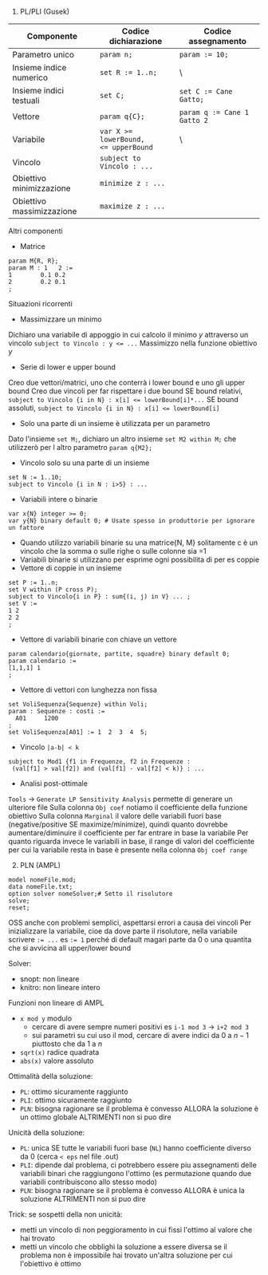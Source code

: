 1. PL/PLI (Gusek)

| Componente                | Codice dichiarazione                          | Codice assegnamento         |
| ------------------------- | --------------------------------------------- | --------------------------- |
| Parametro unico           | `param n;`                                    | `param := 10;`              |
| Insieme indice numerico   | `set R := 1..n;`                              | \                           |
| Insieme indici testuali   | `set C;`                                      | `set C := Cane Gatto;`      |
| Vettore                   | `param q{C};`                                 | `param q := Cane 1 Gatto 2` |
| Variabile                 | `var X >= lowerBound,`<br>`<= upperBound`<br> | \                           |
| Vincolo                   | `subject to Vincolo : ...`                    |                             |
| Obiettivo minimizzazione  | `minimize z : ...`                            |                             |
| Obiettivo massimizzazione | `maximize z : ...`                            |                             |

Altri componenti
- Matrice
```ampl
param M{R, R};
param M : 1   2 :=
1        0.1 0.2
2        0.2 0.1
;
```

Situazioni ricorrenti
- Massimizzare un minimo

Dichiaro una variabile di appoggio in cui calcolo il minimo $y$ attraverso un vincolo 
`subject to Vincolo : y <= ...`
Massimizzo nella funzione obiettivo $y$

- Serie di lower e upper bound

Creo due vettori/matrici, uno che conterrà i lower bound e uno gli upper bound
Creo due vincoli per far rispettare i due bound
SE bound relativi, `subject to Vincolo {i in N} : x[i] <= lowerBound[i]*...`
SE bound assoluti, `subject to Vincolo {i in N} : x[i] <= lowerBound[i]`

- Solo una parte di un insieme è utilizzata per un parametro

Dato l'insieme `set M;`, dichiaro un altro insieme `set M2 within M;` che utilizzerò per l altro parametro `param q{M2};`

- Vincolo solo su una parte di un insieme

```ampl
set N := 1..10;
subject to Vincolo {i in N : i>5} : ...
```

- Variabili intere o binarie

```ampl
var x{N} integer >= 0;
var y{N} binary default 0; # Usate spesso in produttorie per ignorare un fattore
```

- Quando utilizzo variabili binarie su una matrice{N, M} solitamente c è un vincolo che la somma o sulle righe o sulle colonne sia =1  
- Variabili binarie si utilizzano per esprime ogni possibilita di per es coppie
- Vettore di coppie in un insieme 

```ampl
set P := 1..n;
set V within (P cross P);
subject to Vincolo{i in P} : sum{(i, j) in V} ... ;
set V := 
1 2
2 2
;
```

- Vettore di variabili binarie con chiave un vettore

```
param calendario{giornate, partite, squadre} binary default 0;
param calendario :=
[1,1,1] 1
;
```

- Vettore di vettori con lunghezza non fissa

```ampl
set VoliSequenza{Sequenze} within Voli;
param : Sequenze : costi :=
  A01     1200
;
set VoliSequenza[A01] := 1  2  3  4  5;
```

- Vincolo `|a-b| < k`

```ampl
subject to Mod1 {f1 in Frequenze, f2 in Frequenze : 
 (val[f1] > val[f2]) and (val[f1] - val[f2] < k)} : ...
```

- Analisi post-ottimale

`Tools` -> `Generate LP Sensitivity Analysis` permette di generare un ulteriore file
Sulla colonna `Obj coef` notiamo il coefficiente della funzione obiettivo 
Sulla colonna `Marginal` il valore delle variabili fuori base (negative/positive SE maximize/minimize), quindi quanto dovrebbe aumentare/diminuire il coefficiente per far entrare in base la variabile
Per quanto riguarda invece le variabili in base, il range di valori del coefficiente per cui la variabile resta in base è presente nella colonna `Obj coef range`

2. PLN (AMPL)

```ampl
model nomeFile.mod;
data nomeFile.txt;
option solver nomeSolver;# Setto il risolutore
solve;
reset;
```

OSS anche con problemi semplici, aspettarsi errori a causa dei vincoli
Per inizializzare la variabile, cioe da dove parte il risolutore, nella variabile scrivere `:= ...` es `:= 1` perché di default magari parte da 0 o una quantita che si avvicina all upper/lower bound

Solver:
- snopt: non lineare
- knitro: non lineare intero

Funzioni non lineare di AMPL
- `x mod y` modulo 
	- cercare di avere sempre numeri positivi es `i-1 mod 3` -> `i+2 mod 3`
	- sui parametri su cui uso il mod, cercare di avere indici da $0$ a $n-1$ piuttosto che da $1$ a $n$
- `sqrt(x)` radice quadrata
- `abs(x)` valore assoluto


Ottimalità della soluzione:
- `PL`: ottimo sicuramente raggiunto
- `PLI`: ottimo sicuramente raggiunto
- `PLN`: bisogna ragionare se il problema è convesso ALLORA la soluzione è un ottimo globale ALTRIMENTI non si puo dire

Unicità della soluzione:
- `PL`: unica SE tutte le variabili fuori base (`NL`) hanno coefficiente diverso da 0 (cerca `< eps` nel file .out)
- `PLI`: dipende dal problema, ci potrebbero essere piu assegnamenti delle variabili binari che raggiungono l'ottimo (es permutazione quando due variabili contribuiscono allo stesso modo)
- `PLN`: bisogna ragionare se il problema è convesso ALLORA è unica la soluzione ALTRIMENTI non si puo dire

Trick: se sospetti della non unicità:
- metti un vincolo di non peggioramento in cui fissi l'ottimo al valore che hai trovato 
- metti un vincolo che obblighi la soluzione a essere diversa se il problema non è impossibile hai trovato un'altra soluzione per cui l'obiettivo è ottimo